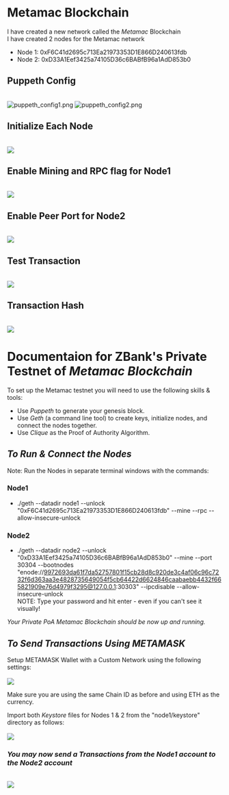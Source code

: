# Metamac Blockchain
I have created a new network called the *Metamac* Blockchain<br/>
I have created 2 nodes for the Metamac network<br/>
- Node 1: 0xF6C41d2695c713Ea21973353D1E866D240613fdb
- Node 2: 0xD33A1Eef3425a74105D36c6BABfB96a1AdD853b0

## Puppeth Config
<br/>![puppeth_config1.png](screenshots/puppeth_config1.png)
![puppeth_config2.png](screenshots/puppeth_config2.png)<br/>
## Initialize Each Node
<br/>![](./screenshots/initialize_nodes.png)<br/>

## Enable Mining and RPC flag for Node1
<br/>![](./screenshots/rpc_enabled.png)<br/>

## Enable Peer Port for Node2
<br/>![](./screenshots/peerport_node2.png)<br/>

## Test Transaction
<br/>![](./screenshots/transaction_transfer.png)<br/>

## Transaction Hash
<br/>![](./screenshots/transaction_hash.png)<br/>

# Documentaion for ZBank's Private Testnet of *Metamac Blockchain*

To set up the Metamac testnet you will need to use the following skills & tools:<br/>
- Use *Puppeth* to generate your genesis block.
- Use *Geth* (a command line tool) to create keys, initialize nodes, and connect the nodes together.
- Use *Clique* as the Proof of Authority Algorithm.

## *To Run & Connect the Nodes*
Note: Run the Nodes in separate terminal windows with the commands:
### Node1
- ./geth --datadir node1 --unlock "0xF6C41d2695c713Ea21973353D1E866D240613fdb" --mine --rpc --allow-insecure-unlock
### Node2
- ./geth --datadir node2 --unlock "0xD33A1Eef3425a74105D36c6BABfB96a1AdD853b0" --mine --port 30304 --bootnodes "enode://9972693da61f7da52757801f15cb28d8c920de3c4af06c96c7232f6d363aa3e4828735649054f5cb64422d6624846caabaebb4432f665821909e76d4979f3295@127.0.0.1:30303" --ipcdisable --allow-insecure-unlock<br/>
NOTE: Type your password and hit enter - even if you can't see it visually!

*Your Private PoA Metamac Blockchain should be now up and running.*
## *To Send Transactions Using METAMASK*
Setup METAMASK Wallet with a Custom Network using the following settings:<br/>
<br/>![](./screenshots/metamask_network.png)<br/>

Make sure you are using the same Chain ID as before and using ETH as the currency.

Import both *Keystore* files for Nodes 1 & 2 from the "node1/keystore" directory as follows:<br/>
<br/>![](./screenshots/keystore.png)<br/>
    
### *You may now send a Transactions from the Node1 account to the Node2 account*
<br/>![](./screenshots/transaction_transfer.png)<br/>
